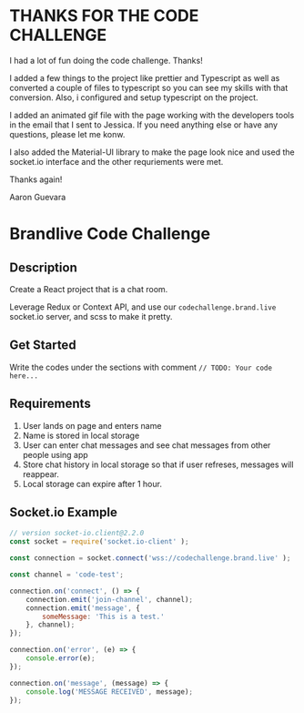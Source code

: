 # THANKS FOR THE CODE CHALLENGE

I had a lot of fun doing the code challenge. Thanks!

I added a few things to the project like prettier and Typescript as well as converted a couple of files to typescript so you can see my skills with that conversion. Also, i configured and setup typescript on the project. 

I added an animated gif file with the page working with the developers tools in the email that I sent to Jessica. If you need anything else or have any questions, please let me konw. 

I also added the Material-UI library to make the page look nice and used the socket.io interface and the other requriements were met.

Thanks again!

Aaron Guevara


# Brandlive Code Challenge

## Description

Create a React project that is a chat room.

Leverage Redux or Context API, and use our `codechallenge.brand.live ` socket.io server, and scss to make it pretty.

## Get Started

Write the codes under the sections with comment `// TODO: Your code here...`

## Requirements

1. User lands on page and enters name
2. Name is stored in local storage
3. User can enter chat messages and see chat messages from other people using app
4. Store chat history in local storage so that if user refreses, messages will reappear.
5. Local storage can expire after 1 hour.

## Socket.io Example

```javascript
// version socket-io.client@2.2.0
const socket = require('socket.io-client' ); 

const connection = socket.connect('wss://codechallenge.brand.live' );

const channel = 'code-test';

connection.on('connect', () => {
    connection.emit('join-channel', channel);
    connection.emit('message', { 
        someMessage: 'This is a test.' 
    }, channel); 
});

connection.on('error', (e) => { 
    console.error(e);
});

connection.on('message', (message) => { 
    console.log('MESSAGE RECEIVED', message);
});
```
